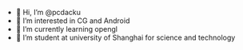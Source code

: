 - 👋 Hi, I’m @pcdacku
- 👀 I’m interested in CG and Android
- 🌱 I’m currently learning opengl
- 💞️ I’m student at university of Shanghai for science and technology

<!---
pcdacku/pcdacku is a ✨ special ✨ repository because its `README.md` (this file) appears on your GitHub profile.
You can click the Preview link to take a look at your changes.
--->
